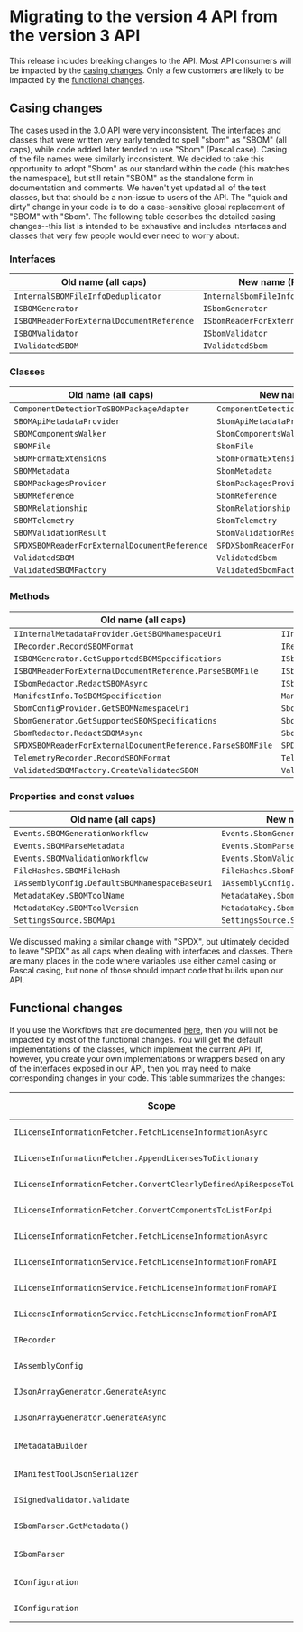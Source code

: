 # Migrating to the version 4 API from the version 3 API

This release includes breaking changes to the API. Most API consumers will be impacted by the [casing changes](#casing-changes). Only a few customers are likely to be impacted by the [functional changes](#functional-changes).

## Casing changes

The cases used in the 3.0 API were very inconsistent. The interfaces and classes that were written very early tended to spell "sbom" as "SBOM" (all caps), while code added later tended to use "Sbom" (Pascal case). Casing of the file names were similarly inconsistent. We decided to take this opportunity to adopt "Sbom" as our standard within the code (this matches the namespace), but still retain "SBOM" as the standalone form in documentation and comments. We haven't yet updated all of the test classes, but that should be a non-issue to users of the API. The "quick and dirty" change in your code is to do a case-sensitive global replacement of "SBOM" with "Sbom". The following table describes the detailed casing changes--this list is intended to be exhaustive and includes interfaces and classes that very few people would ever need to worry about:

### Interfaces

Old name (all caps) | New name (Pascal case)
--- | ---
`InternalSBOMFileInfoDeduplicator` | `InternalSbomFileInfoDeduplicator`
`ISBOMGenerator` | `ISbomGenerator`
`ISBOMReaderForExternalDocumentReference` | `ISbomReaderForExternalDocumentReference`
`ISBOMValidator` | `ISbomValidator`
`IValidatedSBOM` | `IValidatedSbom`

### Classes

Old name (all caps) | New name (Pascal case)
--- | ---
`ComponentDetectionToSBOMPackageAdapter` | `ComponentDetectionToSbomPackageAdapter`
`SBOMApiMetadataProvider` | `SbomApiMetadataProvider`
`SBOMComponentsWalker` | `SbomComponentsWalker`
`SBOMFile` | `SbomFile`
`SBOMFormatExtensions` | `SbomFormatExtensions`
`SBOMMetadata` | `SbomMetadata`
`SBOMPackagesProvider` | `SbomPackagesProvider`
`SBOMReference` | `SbomReference`
`SBOMRelationship` | `SbomRelationship`
`SBOMTelemetry` | `SbomTelemetry`
`SBOMValidationResult` | `SbomValidationResult`
`SPDXSBOMReaderForExternalDocumentReference` | `SPDXSbomReaderForExternalDocumentReference`
`ValidatedSBOM` | `ValidatedSbom`
`ValidatedSBOMFactory` | `ValidatedSbomFactory`

### Methods

Old name (all caps) | New name (Pascal case)
--- | ---
`IInternalMetadataProvider.GetSBOMNamespaceUri` | `IInternalMetadataProvider.GetSbomNamespaceUri`
`IRecorder.RecordSBOMFormat` | `IRecorder.RecordSbomFormat`
`ISBOMGenerator.GetSupportedSBOMSpecifications` | `ISbomGenerator.GetSupportedSbomSpecifications`
`ISBOMReaderForExternalDocumentReference.ParseSBOMFile`  | `ISbomReaderForExternalDocumentReference.ParseSbomFile`
`ISbomRedactor.RedactSBOMAsync` | `ISbomRedactor.RedactSbomAsync`
`ManifestInfo.ToSBOMSpecification` | `ManifestInfo.ToSbomSpecification`
`SbomConfigProvider.GetSBOMNamespaceUri` | `SbomConfigProvider.GetSbomNamespaceUri`
`SbomGenerator.GetSupportedSBOMSpecifications` | `SbomGenerator.GetSupportedSbomSpecifications`
`SbomRedactor.RedactSBOMAsync` | `SbomRedactor.RedactSbomAsync`
`SPDXSBOMReaderForExternalDocumentReference.ParseSBOMFile` | `SPDXSbomReaderForExternalDocumentReference.ParseSbomFile`
`TelemetryRecorder.RecordSBOMFormat` | `TelemetryRecorder.RecordSbomFormat`
`ValidatedSBOMFactory.CreateValidatedSBOM` | `ValidatedSbomFactory.CreateValidatedSbom`

### Properties and const values

Old name (all caps) | New name (Pascal case)
--- | ---
`Events.SBOMGenerationWorkflow` | `Events.SbomGenerationWorkflow`
`Events.SBOMParseMetadata` | `Events.SbomParseMetadata`
`Events.SBOMValidationWorkflow` | `Events.SbomValidationWorkflow`
`FileHashes.SBOMFileHash` | `FileHashes.SbomFileHash`
`IAssemblyConfig.DefaultSBOMNamespaceBaseUri` | `IAssemblyConfig.DefaultSbomNamespaceBaseUri`
`MetadataKey.SBOMToolName` | `MetadataKey.SbomToolName`
`MetadataKey.SBOMToolVersion` | `MetadataKey.SbomToolVersion`
`SettingsSource.SBOMApi` | `SettingsSource.SbomApi`

We discussed making a similar change with "SPDX", but ultimately decided to leave "SPDX" as all caps when dealing with interfaces and classes. There are many places in the code where variables use either camel casing or Pascal casing, but none of those should impact code that builds upon our API.

## Functional changes

If you use the Workflows that are documented [here](sbom-tool-cli-reference.md), then you will not be impacted by most of the functional changes. You will get the default implementations of the classes, which implement the current API. If, however, you create your own implementations or wrappers based on any of the interfaces exposed in our API, then you may need to make corresponding changes in your code. This table summarizes the changes:

Scope | Type of change | Detail
--- | --- | ---
`ILicenseInformationFetcher.FetchLicenseInformationAsync` | New parameter | `int timeoutInSeconds`
`ILicenseInformationFetcher.AppendLicensesToDictionary` | Generic Type | `IDictionary` instead of `Dictionary` for `partialLicenseDictionary`
`ILicenseInformationFetcher.ConvertClearlyDefinedApiResposeToList` | Generic Type | Returns `IDictionary` instead of `Dictionary`
`ILicenseInformationFetcher.ConvertComponentsToListForApi` | Generic Type | Returns `IList` instead of `List`
`ILicenseInformationFetcher.FetchLicenseInformationAsync` | Generic Type | Returns `IList` instead of `List`
`ILicenseInformationService.FetchLicenseInformationFromAPI` | New parameter | `int timeoutInSeconds`
`ILicenseInformationService.FetchLicenseInformationFromAPI` | Generic Type | `IList` instead of `List` for `listofComponetsForApi`
`ILicenseInformationService.FetchLicenseInformationFromAPI` | Generic Type | Returns `IList` instead of `List`
`IRecorder` | New method |  `void AddResult(string propertyName, string propertyValue)`
`IAssemblyConfig` | New property | `ManifestInfo DefaultManifestInfoForGenerationAction` 
`IJsonArrayGenerator.GenerateAsync` | Generic Type | `IList` instead of `List` for `listOfComponenentsForApi`
`IJsonArrayGenerator.GenerateAsync` | Generic Type | Returns `IList` instead of `List`
`IMetadataBuilder` | New method | `TryGetCreationInfoJson(IInternalMetadataProvider internalMetadataProvider, out GeneratorResult generatorResult)`
`IManifestToolJsonSerializer` | New method | `void Write(JsonElement jsonElement)`
`ISignedValidator.Validate` | New parameter | `IDictionary<string, string> additionalTelemetry`
`ISbomParser.GetMetadata()` | Return type | `SpdxMetadata` instead of `Spdx22Metadata`
`ISbomParser` | New method | `void EnforceComplianceStandard(ComplianceStandardType complianceStandard)`
`IConfiguration` | New property | `ConfigurationSetting<ComplianceStandardType> ComplianceStandard`
`IConfiguration` | New property | `ConfigurationSetting<int> LicenseInformationTimeoutInSeconds`




